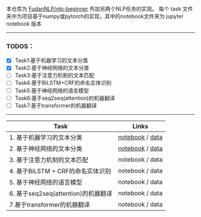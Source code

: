 本仓库为 [FudanNLP/nlp-beginner](https://github.com/FudanNLP/nlp-beginner) 外加另两个NLP任务的实现。
每个 task 文件夹中为项目基于numpy或pytorch的实现，其中的notebook文件夹为 jupyter notebook 版本

------
### TODOS：
- [x] Task1:基于机器学习的文本分类
- [x] Task2:基于神经网络的文本分类
- [ ] Task3:基于注意力机制的文本匹配
- [ ] Task4:基于BiLSTM+CRF的命名实体识别
- [ ] Task5:基于神经网络的语言模型
- [ ] Task6:基于seq2seq(attention)的机器翻译
- [ ] Task7:基于transformer的机器翻译

------

| Task                                | Links          |
| ----------------------------------- | -------------- |
| 1. 基于机器学习的文本分类           | [notebook](https://nbviewer.jupyter.org/github/gjt9274/NLP-Project/blob/master/task1/notebook/%E5%9F%BA%E4%BA%8E%E6%9C%BA%E5%99%A8%E5%AD%A6%E4%B9%A0%E7%9A%84%E6%96%87%E6%9C%AC%E5%88%86%E7%B1%BB.ipynb) / [data](https://kesci-datasets.s3.cn-north-1.amazonaws.com.cn/data9016.zip?X-Amz-Algorithm=AWS4-HMAC-SHA256&X-Amz-Credential=AKIAO66SICIVCILDTITQ%2F20200809%2Fcn-north-1%2Fs3%2Faws4_request&X-Amz-Date=20200809T142224Z&X-Amz-Expires=3600&X-Amz-SignedHeaders=host&X-Amz-Signature=2eae0fc741bc413a8bf29f07e613055e815e92b9cd85ecfad5c72ecc515c4fa2) |
| 2. 基于神经网络的文本分类           | [notebook](https://nbviewer.jupyter.org/github/gjt9274/NLP-Project/blob/master/task2/notebook/%E5%9F%BA%E4%BA%8E%E6%B7%B1%E5%BA%A6%E5%AD%A6%E4%B9%A0%E7%9A%84%E6%96%87%E6%9C%AC%E5%88%86%E7%B1%BB.ipynb) / [data](https://kesci-datasets.s3.cn-north-1.amazonaws.com.cn/data9016.zip?X-Amz-Algorithm=AWS4-HMAC-SHA256&X-Amz-Credential=AKIAO66SICIVCILDTITQ%2F20200809%2Fcn-north-1%2Fs3%2Faws4_request&X-Amz-Date=20200809T142224Z&X-Amz-Expires=3600&X-Amz-SignedHeaders=host&X-Amz-Signature=2eae0fc741bc413a8bf29f07e613055e815e92b9cd85ecfad5c72ecc515c4fa2) |
| 3. 基于注意力机制的文本匹配         | notebook / data |
| 4. 基于BiLSTM + CRF的命名实体识别   | notebook / data |
| 5. 基于神经网络的语言模型           | notebook / data |
| 6. 基于seq2seq(attention)的机器翻译 | notebook / data |
| 7.基于transformer的机器翻译         | notebook / data |